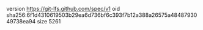version https://git-lfs.github.com/spec/v1
oid sha256:6f1d4310619503b29ea6d736bf6c393f7b12a388a26575a4848793049738ea94
size 5261
